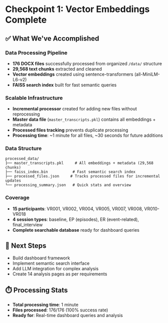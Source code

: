 # Checkpoint 1: Vector Embeddings Complete

## ✅ What We've Accomplished

### Data Processing Pipeline
- **176 DOCX files** successfully processed from organized `/data/` structure
- **29,568 text chunks** extracted and cleaned
- **Vector embeddings** created using sentence-transformers (all-MiniLM-L6-v2)
- **FAISS search index** built for fast semantic queries

### Scalable Infrastructure
- **Incremental processor** created for adding new files without reprocessing
- **Master data file** (`master_transcripts.pkl`) contains all embeddings + metadata
- **Processed files tracking** prevents duplicate processing
- **Processing time**: ~1 minute for all files, ~30 seconds for future additions

### Data Structure
```
processed_data/
├── master_transcripts.pkl     # All embeddings + metadata (29,568 chunks)
├── faiss_index.bin           # Fast semantic search index
├── processed_files.json     # Tracks processed files for incremental updates
└── processing_summary.json   # Quick stats and overview
```

### Coverage
- **15 participants**: VR001, VR002, VR004, VR005, VR007, VR008, VR010-VR018
- **4 session types**: baseline, EP (episodes), ER (event-related), final_interview
- **Complete searchable database** ready for dashboard queries

## 🎯 Next Steps
- Build dashboard framework
- Implement semantic search interface
- Add LLM integration for complex analysis
- Create 14 analysis pages as per requirements

## ⏱️ Processing Stats
- **Total processing time**: 1 minute
- **Files processed**: 176/176 (100% success rate)
- **Ready for**: Real-time dashboard queries and analysis
